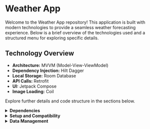 # Weather App

Welcome to the Weather App repository! This application is built with modern technologies to provide a seamless weather forecasting experience. Below is a brief overview of the technologies used and a structured menu for exploring specific details.

## Technology Overview

- **Architecture:** MVVM (Model-View-ViewModel)
- **Dependency Injection:** Hilt Dagger
- **Local Storage:** Room Database
- **API Calls:** Retrofit
- **UI:** Jetpack Compose
- **Image Loading:** Coil

Explore further details and code structure in the sections below.

<details>
  <summary><b>Dependencies</b></summary>

## Dependencies

To manage dependencies efficiently, the following dependencies are incorporated into the project:

### Hilt
Dependency injection framework

### Room
Local database for efficient data storage

### Retrofit
Library for making API calls

### LiveData and ViewModel
Used for managing app logic and observing data in Compose functions

</details>

<details>
  <summary><b>Setup and Compatibility</b></summary>

## Setup and Compatibility

### Gradle Files

Fixed Kotlin version compatibility issues in Gradle scripts.

Updated Kotlin plugin version to 1.8.10 and Jetpack Compose version to 1.4.3.

Resolved conflicts and ensured proper setup for Dagger Hilt integration.

These changes address compatibility concerns, ensuring seamless integration of Kotlin, Jetpack Compose, and Dagger Hilt within the project.

</details>

<details>
  <summary><b>Data Management</b></summary>

## Data Management

To ensure stability and prevent errors from affecting the
